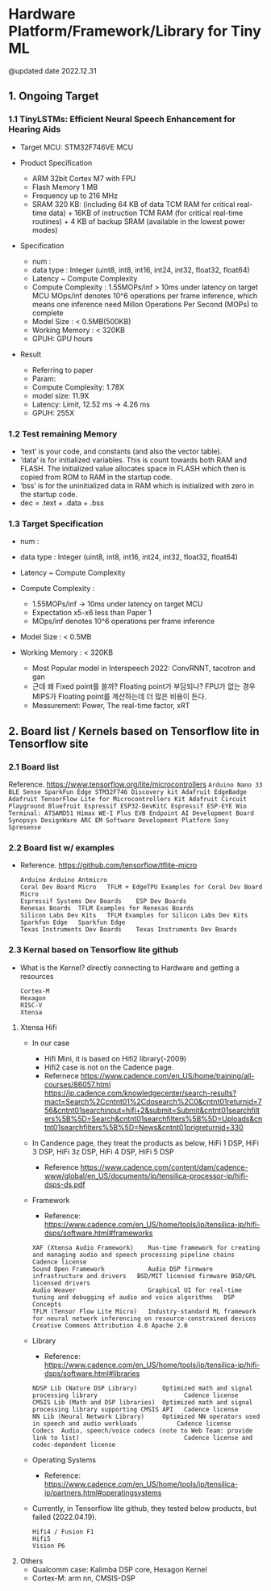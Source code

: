 # Hardware Platform/Framework/Library for Tiny ML

@updated date 2022.12.31

## 1. Ongoing Target
### 1.1 TinyLSTMs: Efficient Neural Speech Enhancement for Hearing Aids
	
- Target MCU: STM32F746VE MCU

- Product Specification
	- ARM 32bit Cortex M7 with FPU
	- Flash Memory 1 MB
	- Frequency up to 216 MHz
	- SRAM 320 KB: (including 64 KB of data TCM RAM for critical real-time data) + 16KB of instruction TCM RAM (for critical real-time routines) + 4 KB of backup SRAM (available in the lowest power modes)

- Specification
	- num 		: 
	- data type	: Integer (uint8, int8, int16, int24, int32, float32, float64)
	- Latency ~ Compute Complexity
	- Compute Complexity : 1.55MOPs/inf > 10ms under latency on target MCU
		MOps/inf denotes 10^6 operations per frame inference, which means one inference need Millon Operations Per Second (MOPs) to complete
	- Model Size : < 0.5MB(500KB)
	- Working Memory : < 320KB
	- GPUH: GPU hours

- Result
	- Referring to paper
	- Param: 
	- Compute Complexity: 1.78X 
	- model size: 11.9X
	- Latency: Limit, 12.52 ms -> 4.26 ms
	- GPUH: 255X

### 1.2 Test remaining Memory 
- ‘text’ is your code, and constants (and also the vector table).
- ‘data’ is for initialized variables. This is count towards both RAM and FLASH. The initialized value allocates space in FLASH which then is copied from ROM to RAM in the startup code.
- ‘bss’ is for the uninitialized data in RAM which is initialized with zero in the startup code.
- dec = .text + .data + .bss

### 1.3 Target Specification
- num 		: 
- data type	: Integer (uint8, int8, int16, int24, int32, float32, float64)
- Latency ~ Compute Complexity
- Compute Complexity : 
	- 1.55MOPs/inf -> 10ms under latency on target MCU
	- Expectation x5-x6 less than Paper 1
	- MOps/inf denotes 10^6 operations per frame inference
- Model Size : < 0.5MB 
- Working Memory : < 320KB

	- Most Popular model in Interspeech 2022: ConvRNNT, tacotron and gan
	- 근데 왜 Fixed point를 쓸까? Floating point가 부담되나? FPU가 없는 경우 MIPS가 Floating point를 계산하는데 더 많은 비용이 든다.
	- Measurement: Power, The real-time factor, xRT

## 2. Board list / Kernels based on Tensorflow lite in Tensorflow site
### 2.1 Board list
Reference. https://www.tensorflow.org/lite/microcontrollers
	```
	Arduino Nano 33 BLE Sense
	SparkFun Edge
	STM32F746 Discovery kit
	Adafruit EdgeBadge
	Adafruit TensorFlow Lite for Microcontrollers Kit
	Adafruit Circuit Playground Bluefruit
	Espressif ESP32-DevKitC
	Espressif ESP-EYE
	Wio Terminal: ATSAMD51
	Himax WE-I Plus EVB Endpoint AI Development Board
	Synopsys DesignWare ARC EM Software Development Platform
	Sony Spresense
	```

### 2.2 Board list w/ examples
- Reference. https://github.com/tensorflow/tflite-micro
	```
	Arduino	Arduino Antmicro
	Coral Dev Board Micro	TFLM + EdgeTPU Examples for Coral Dev Board Micro
	Espressif Systems Dev Boards	ESP Dev Boards
	Renesas Boards	TFLM Examples for Renesas Boards
	Silicon Labs Dev Kits	TFLM Examples for Silicon Labs Dev Kits
	Sparkfun Edge	Sparkfun Edge
	Texas Instruments Dev Boards	Texas Instruments Dev Boards
	```

### 2.3 Kernal based on Tensorflow lite github
- What is the Kernel? directly connecting to Hardware and getting a resources
	```
	Cortex-M
	Hexagon
	RISC-V
	Xtensa
	```
1. Xtensa Hifi 
	- In our case
		- Hifi Mini, it is based on Hifi2 library(-2009)
		- Hifi2 case is not on the Cadence page.
		- Refernece
			https://www.cadence.com/en_US/home/training/all-courses/86057.html
			https://ip.cadence.com/knowledgecenter/search-results?mact=Search%2Ccntnt01%2Cdosearch%2C0&cntnt01returnid=756&cntnt01searchinput=hifi+2&submit=Submit&cntnt01searchfilters%5B%5D=Search&cntnt01searchfilters%5B%5D=Uploads&cntnt01searchfilters%5B%5D=News&cntnt01origreturnid=330
			
	- In Candence page, they treat the products as below,
		HiFi 1 DSP, HiFi 3 DSP, HiFi 3z DSP, HiFi 4 DSP, HiFi 5 DSP
		- Reference
			https://www.cadence.com/content/dam/cadence-www/global/en_US/documents/ip/tensilica-processor-ip/hifi-dsps-ds.pdf

	- Framework
		- Reference: https://www.cadence.com/en_US/home/tools/ip/tensilica-ip/hifi-dsps/software.html#frameworks
		```
		XAF (Xtensa Audio Framework)	Run-time framework for creating and managing audio and speech processing pipeline chains	Cadence license
		Sound Open Framework			Audio DSP firmware infrastructure and drivers	BSD/MIT licensed firmware BSD/GPL licensed drivers
		Audio Weaver					Graphical UI for real-time tuning and debugging of audio and voice algorithms	DSP Concepts
		TFLM (Tensor Flow Lite Micro)	Industry-standard ML framework for neural network inferencing on resource-constrained devices	Creative Commons Attribution 4.0 Apache 2.0
		```
		
	- Library
		- Reference: https://www.cadence.com/en_US/home/tools/ip/tensilica-ip/hifi-dsps/software.html#libraries
		```
		NDSP Lib (Nature DSP Library)		Optimized math and signal processing library						Cadence license
		CMSIS Lib (Math and DSP libraries)	Optimized math and signal processing library supporting CMSIS API	Cadence license
		NN Lib (Neural Network Library)		Optimized NN operators used in speech and audio workloads			Cadence license
		Codecs	Audio, speech/voice codecs (note to Web Team: provide link to list)								Cadence license and codec-dependent license
		```
		
	- Operating Systems
		- Reference: https://www.cadence.com/en_US/home/tools/ip/tensilica-ip/partners.html#operatingsystems

	- Currently, in Tensorflow lite github, they tested below products, but failed (2022.04.19).
		```
		Hifi4 / Fusion F1
		Hifi5
		Vision P6	
		```
2. Others
	- Qualcomm case: Kalimba DSP core, Hexagon Kernel
	- Cortex-M: arm nn, CMSIS-DSP

